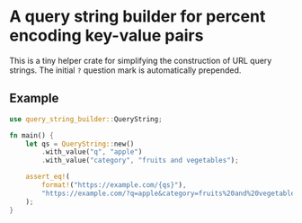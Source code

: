 # A query string builder for percent encoding key-value pairs

This is a tiny helper crate for simplifying the construction of URL query strings.
The initial `?` question mark is automatically prepended.

## Example

```rust
use query_string_builder::QueryString;

fn main() {
    let qs = QueryString::new()
        .with_value("q", "apple")
        .with_value("category", "fruits and vegetables");

    assert_eq!(
        format!("https://example.com/{qs}"),
        "https://example.com/?q=apple&category=fruits%20and%20vegetables"
    );
}
```
